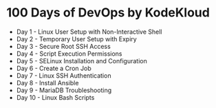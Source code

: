 # 100 Days of DevOps by KodeKloud

- Day 1 - Linux User Setup with Non-Interactive Shell
- Day 2 - Temporary User Setup with Expiry
- Day 3 - Secure Root SSH Access
- Day 4 - Script Execution Permissions
- Day 5 - SELinux Installation and Configuration
- Day 6 - Create a Cron Job
- Day 7 - Linux SSH Authentication
- Day 8 - Install Ansible
- Day 9 - MariaDB Troubleshooting
- Day 10 - Linux Bash Scripts
